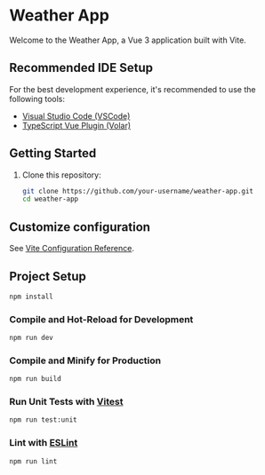 # Weather App

Welcome to the Weather App, a Vue 3 application built with Vite.

## Recommended IDE Setup

For the best development experience, it's recommended to use the following tools:

- [Visual Studio Code (VSCode)](https://code.visualstudio.com/)
- [TypeScript Vue Plugin (Volar)](https://marketplace.visualstudio.com/items?itemName=Vue.vscode-typescript-vue-plugin)

## Getting Started

1. Clone this repository:

   ```sh
   git clone https://github.com/your-username/weather-app.git
   cd weather-app


## Customize configuration

See [Vite Configuration Reference](https://vitejs.dev/config/).

## Project Setup

```sh
npm install
```

### Compile and Hot-Reload for Development

```sh
npm run dev
```

### Compile and Minify for Production

```sh
npm run build
```

### Run Unit Tests with [Vitest](https://vitest.dev/)

```sh
npm run test:unit
```

### Lint with [ESLint](https://eslint.org/)

```sh
npm run lint
```
